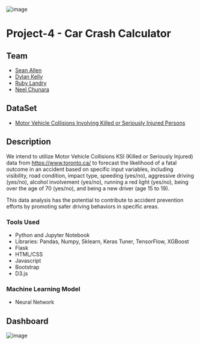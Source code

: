 ![image](https://github.com/neelchunara/Project-4/assets/126720049/ac2b1df7-ff8d-491e-bce0-0de979ca08dc)


# Project-4 - Car Crash Calculator

## Team
- [Sean Allen](https://github.com/seanard1)
- [Dylan Kelly](https://github.com/DylanMKelly)
- [Ruby Landry](https://github.com/rubymaelandry)
- [Neel Chunara](https://github.com/neelchunara)


## DataSet
- [Motor Vehicle Collisions Involving Killed or Seriously Injured Persons](https://open.toronto.ca/dataset/motor-vehicle-collisions-involving-killed-or-seriously-injured-persons/)
  

## Description
We intend to utilize Motor Vehicle Collisions KSI (Killed or Seriously Injured) data from https://www.toronto.ca/ to forecast the likelihood of a fatal outcome in an accident based on specific input variables, including visibility, road condition, impact type, speeding (yes/no), aggressive driving (yes/no), alcohol involvement (yes/no), running a red light (yes/no), being over the age of 70 (yes/no), and being a new driver (age 15 to 19).

This data analysis has the potential to contribute to accident prevention efforts by promoting safer driving behaviors in specific areas.


### Tools Used
* Python and Jupyter Notebook
* Libraries: Pandas, Numpy, Sklearn, Keras Tuner, TensorFlow, XGBoost
* Flask
* HTML/CSS
* Javascript
* Bootstrap
* D3.js


### Machine Learning Model
* Neural Network



## Dashboard
![image](https://github.com/neelchunara/Project-4/assets/126720049/47735393-9dfb-4f35-9bfc-40e1efadc7db)




